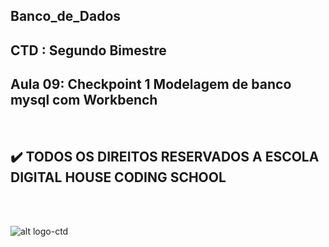 ## Banco_de_Dados

## CTD : Segundo Bimestre 
## __Aula 09: Checkpoint 1 Modelagem de banco mysql com Workbench__

<br>

## ✔️  __TODOS OS DIREITOS RESERVADOS A ESCOLA DIGITAL HOUSE CODING SCHOOL__
<br> <br>

![alt logo-ctd](https://vidadeempresa.com.br/wp-content/uploads/2021/02/curso.png)

